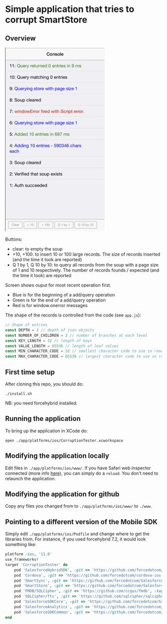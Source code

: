# Simple application that tries to corrupt SmartStore

## Overview

![Screenshot](Screenshot.png) 

Buttons:
- clear: to empty the soup
- +10, +100: to insert 10 or 100 large records. The size of records inserted (and the time it took are reported)
- Q 1 by 1, Q 10 by 10: to query all records from the soup with a page size of 1 and 10 respectively. The number of records founds / expected (and the time it took) are reported

Screen shows ouput for most recent operation first.
- Blue is for the beginning of a add/query operation
- Green is for the end of a add/query operation
- Red is for window.onerror messages

The shape of the records is controlled from the code (see `app.js`):
```javascript
// Shape of entries
const DEPTH = 2 // depth of json objects
const NUMBER_OF_CHILDREN = 3 // number of branches at each level
const KEY_LENGTH = 32 // length of keys
const VALUE_LENGTH = 65536 // length of leaf values
const MIN_CHARACTER_CODE = 32 // smallest character code to use in random strings
const MAX_CHARACTER_CODE = 65536 // largest character code to use in random strings
```

## First time setup
After cloning this repo, you should do:
```shell
./install.sh
```
NB: you need forcehybrid installed.

## Running the application
To bring up the application in XCode do:
```shell
open ./app/platforms/ios/CorruptionTester.xcworkspace
```

## Modifying the application locally
Edit files in `./app/platforms/ios/www/`.
If you have Safari web inspector connected (more info [here](https://developer.apple.com/library/archive/documentation/AppleApplications/Conceptual/Safari_Developer_Guide/GettingStarted/GettingStarted.html)), you can simply do a `reload`. You don't need to relaunch the application.

## Modifying the application for github
Copy any files you changed from to `./app/platforms/ios/www/` to `./www`.

## Pointing to a different version of the Mobile SDK
Simply edit `./app/platforms/ios/Podfile` and change where to get the libraries from.
For instance, if you used forcehybrid 7.2, it would look something like:
```ruby
platform :ios, '11.0'
use_frameworks!
target 'CorruptionTester' do
	pod 'SalesforceHybridSDK', :git => 'https://github.com/forcedotcom/SalesforceMobileSDK-iOS-Hybrid', :tag => 'v7.2.0'
	pod 'Cordova', :git => 'https://github.com/forcedotcom/cordova-ios', :branch => 'cordova_5.0.0_sdk'
	pod 'SmartSync', :git => 'https://github.com/forcedotcom/SalesforceMobileSDK-iOS', :tag => 'v7.2.0'
	pod 'SmartStore', :git => 'https://github.com/forcedotcom/SalesforceMobileSDK-iOS', :tag => 'v7.2.0'
	pod 'FMDB/SQLCipher', :git => 'https://github.com/ccgus/fmdb', :tag => '2.7.5'
	pod 'SQLCipher/fts', :git => 'https://github.com/sqlcipher/sqlcipher', :tag => 'v4.2.0'
	pod 'SalesforceSDKCore', :git => 'https://github.com/forcedotcom/SalesforceMobileSDK-iOS', :tag => 'v7.2.0'
	pod 'SalesforceAnalytics', :git => 'https://github.com/forcedotcom/SalesforceMobileSDK-iOS', :tag => 'v7.2.0'
	pod 'SalesforceSDKCommon', :git => 'https://github.com/forcedotcom/SalesforceMobileSDK-iOS', :tag => 'v7.2.0'
end
```
